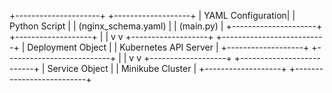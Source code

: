 +---------------------+           +-------------------+
|   YAML Configuration|           |   Python Script   |
| (nginx_schema.yaml) |           |     (main.py)     |
+---------------------+           +-------------------+
          |                              |
          v                              v
+-------------------+          +--------------------------+
| Deployment Object |          | Kubernetes API Server   |
+-------------------+          +--------------------------+
          |                              |
          v                              v
+-------------------+          +--------------------------+
| Service Object    |          | Minikube Cluster         |
+-------------------+          +--------------------------+
